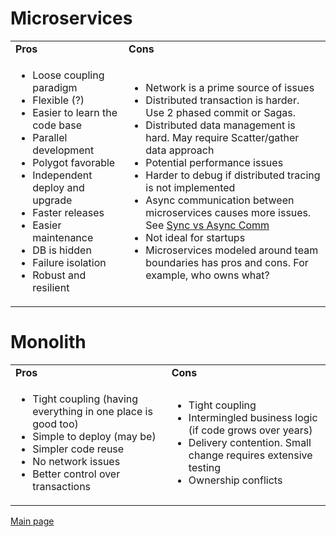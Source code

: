 

# Microservices

<table>
  <tr>
   <td><strong>Pros</strong>
   </td>
   <td><strong>Cons</strong>
   </td>
  </tr>

  <tr>
   
   <td>
        <ul>
        <li>Loose coupling paradigm
        <li>Flexible (?)
        <li>Easier to learn the code base
        <li>Parallel development
        <li>Polygot favorable
        <li>Independent deploy and upgrade
        <li>Faster releases
        <li>Easier maintenance
        <li>DB is hidden
        <li>Failure isolation
        <li>Robust and resilient
        </ul>
   </td>


   <td>
        <ul>
        <li>Network is a prime source of issues</li>
        <li>Distributed transaction is harder. Use 2 phased commit or Sagas.</li>
        <li>Distributed data management is hard. May require Scatter/gather data approach</li>
        <li>Potential performance issues</li>
        <li>Harder to debug if distributed tracing is not implemented </li>
        <li>Async communication between microservices causes more issues. See <a href="./service_communication.md">Sync vs Async Comm</a> </li>
        <li>Not ideal for startups</li>
        <li>Microservices modeled around team boundaries has pros and cons. For example, who owns what?</li>
        </ul>
   </td>

  </tr>
</table>


# Monolith

<table>
  <tr>
   <td><strong>Pros</strong>
   </td>
   <td><strong>Cons</strong>
   </td>
  </tr>

  <tr>
   
   <td>
        <ul>
        <li>Tight coupling (having everything in one place is good too)
        <li>Simple to deploy (may be)
        <li>Simpler code reuse
        <li>No network issues
        <li>Better control over transactions
        </ul>
   </td>


   <td>
        <ul>
        <li>Tight coupling
        <li>Intermingled business logic (if code grows over years)
        <li>Delivery contention. Small change requires extensive testing
        <li>Ownership conflicts
        </ul>
   </td>

  </tr>
</table>

[Main page](README.md) 
